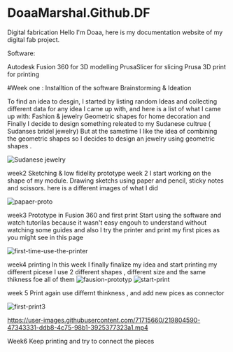 # DoaaMarshal.Github.DF
Digital fabrication 
Hello I'm Doaa, here is my  documentation website of my digital fab project.


Software:

Autodesk Fusion 360 for 3D modelling
PrusaSlicer for slicing
Prusa 3D print for printing

#Week one :
Installtion of the software 
Brainstorming & Ideation

To find an idea to desgin, I started by listing random Ideas and  collecting  different  data for any idea I came up with,  and here is a list of  what I came up with:
Fashion & jewelry
Geometric shapes for  home decoration 
and Finally I decide to design something releated to my Sudanese cultrue ( Sudanses bridel jewelry)
But at the sametime I like the idea of combining the geometric shapes so I decides to design an jewelry using geometric shapes .

![Sudanese jewelry](https://user-images.githubusercontent.com/71715660/219802268-3180146c-0534-4904-9106-1d0ccfe42694.png)



week2
Sketching & low fidelity prototype 
 week 2 I start working on the shape of my module. Drawing sketchs using paper and pencil, sticky notes and scissors.
 here is a different images of what I did

![papaer-proto](https://user-images.githubusercontent.com/71715660/219804314-d9813a43-403d-453d-8c46-9efb7a83e809.jpg)

 
week3
Prototype in Fusion 360 and first print 
Start using the software and watch tutorilas because it wasn't easy engouh to understand without watching some guides 
and also I try the printer and print my first pices 
as you might see in this page 

![first-time-use-the-printer](https://user-images.githubusercontent.com/71715660/219804489-753ddbe0-e826-488e-a6da-d3aff704606e.jpg)


week4 printing 
In this week I finally finalize my idea and start printing my different picese 
I use 2 different shapes , different size and the same thikness foe all of them 
![fausion-prototyp](https://user-images.githubusercontent.com/71715660/219804539-b57aa450-dc10-4f88-ad06-3acaf80257e7.jpg)
![start-print](https://user-images.githubusercontent.com/71715660/219804552-93165391-3822-4a98-a256-6e952bef39b9.jpg)

week 5
Print again use differnt thinkness , and add new pices as connector 

![first-print3](https://user-images.githubusercontent.com/71715660/219804605-cf732c8a-f6c3-4f80-bbe7-a3b8259dd6e2.jpg)


https://user-images.githubusercontent.com/71715660/219804590-47343331-ddb8-4c75-98b1-3925377323a1.mp4


Week6
Keep printing and try to connect the pieces 

